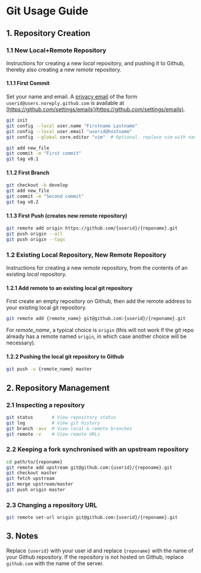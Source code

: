 # Git Usage Guide

## 1. Repository Creation

### 1.1 New Local+Remote Repository

Instructions for creating a new *local* repository,
and pushing it to Github, thereby also creating a
new *remote* repository.

#### 1.1.1 First Commit

Set your name and email. A
[privacy email](https://docs.github.com/en/github/setting-up-and-managing-your-github-user-account/setting-your-commit-email-address)
of the form `userid@users.noreply.github.com` is available at
[https://github.com/settings/emails](https://github.com/settings/emails).

```bash
git init
git config --local user.name "Firstname Lastname"
git config --local user.email "userid@hostname"
git config --global core.editor "vim"  # Optional. replace vim with nano, ..., depending on the preferred editor for commits

git add new_file
git commit -m "First commit"
git tag v0.1
```

#### 1.1.2 First Branch

```bash
git checkout -b develop
git add new_file
git commit -m "Second commit"
git tag v0.2
```

#### 1.1.3 First Push (creates new remote repository)

```bash
git remote add origin https://github.com/{userid}/{reponame}.git
git push origin --all
git push origin --tags
```

### 1.2 Existing Local Repository, New Remote Repository

Instructions for creating a new *remote* repository,
from the contents of an existing *local* repository.

#### 1.2.1 Add remote to an existing local git repository

First create an empty repository on Github,
then add the remote address to your existing local git repository.

```bash
git remote add {remote_name} git@github.com:{userid}/{reponame}.git
```

For *remote_name*, a typical choice is `origin` (this will not work
if the git repo already has a remote named `origin`, in which case
another choice will be necessary).


#### 1.2.2 Pushing the local git repository to Github

```bash
git push -u {remote_name} master
```

## 2. Repository Management

### 2.1 Inspecting a repository

```bash
git status       # View repository status
git log          # View git history
git branch -avv  # View local & remote branches
git remote -v    # View remote URLs
```

### 2.2 Keeping a fork synchronised with an upstream repository

```bash
cd path/to/{reponame}
git remote add upstream git@github.com:{userid}/{reponame}.git
git checkout master
git fetch upstream
git merge upstream/master
git push origin master
```

### 2.3 Changing a repository URL

```bash
git remote set-url origin git@github.com:{userid}/{reponame}.git
```

## 3. Notes

Replace `{userid}` with your user id and replace `{reponame}`
with the name of your Github repository.  If the repository is not
hosted on Github, replace `github.com` with the name of the server.
